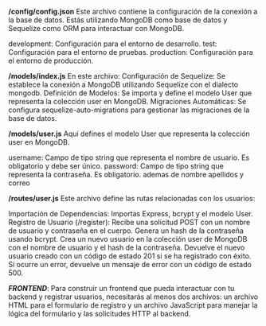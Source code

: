 **/config/config.json**
Este archivo contiene la configuración de la conexión a la base de datos. Estás utilizando MongoDB como base de datos y Sequelize como ORM para interactuar con MongoDB.

development: Configuración para el entorno de desarrollo.
test: Configuración para el entorno de pruebas.
production: Configuración para el entorno de producción.

**/models/index.js**
En este archivo:
Configuración de Sequelize: Se establece la conexión a MongoDB utilizando Sequelize con el dialecto mongodb.
Definición de Modelos: Se importa y define el modelo User que representa la colección user en MongoDB.
Migraciones Automáticas: Se configura sequelize-auto-migrations para gestionar las migraciones de la base de datos.

**/models/user.js**
Aquí defines el modelo User que representa la colección user en MongoDB.

username: Campo de tipo string que representa el nombre de usuario. Es obligatorio y debe ser único.
password: Campo de tipo string que representa la contraseña. Es obligatorio.
ademas de nombre apellidos y correo

**/routes/user.js**
Este archivo define las rutas relacionadas con los usuarios:

Importación de Dependencias: Importas Express, bcrypt y el modelo User.
Registro de Usuario (/register):
Recibe una solicitud POST con un nombre de usuario y contraseña en el cuerpo.
Genera un hash de la contraseña usando bcrypt.
Crea un nuevo usuario en la colección user de MongoDB con el nombre de usuario y el hash de la contraseña.
Devuelve el nuevo usuario creado con un código de estado 201 si se ha registrado con éxito.
Si ocurre un error, devuelve un mensaje de error con un código de estado 500.


**_FRONTEND_**: Para construir un frontend que pueda interactuar con tu backend y registrar usuarios, necesitarás al menos dos archivos: un archivo HTML para el formulario de registro y un archivo JavaScript para manejar la lógica del formulario y las solicitudes HTTP al backend.